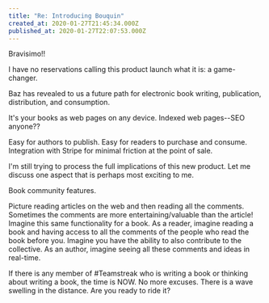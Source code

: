 ```yaml
---
title: "Re: Introducing Bouquin"
created_at: 2020-01-27T21:45:34.000Z
published_at: 2020-01-27T22:07:53.000Z
---
```

Bravisimo!!

I have no reservations calling this product launch what it is: a game-changer.

Baz has revealed to us a future path for electronic book writing, publication, distribution, and consumption. 

It's your books as web pages on any device. Indexed web pages--SEO anyone??

Easy for authors to publish. Easy for readers to purchase and consume. Integration with Stripe for minimal friction at the point of sale.

I'm still trying to process the full implications of this new product. Let me discuss one aspect that is perhaps most exciting to me. 

Book community features.

Picture reading articles on the web and then reading all the comments. Sometimes the comments are more entertaining/valuable than the article! Imagine this same functionality for a book. As a reader, imagine reading a book and having access to all the comments of the people who read the book before you. Imagine you have the ability to also contribute to the collective. As an author, imagine seeing all these comments and ideas in real-time. 

If there is any member of #Teamstreak who is writing a book or thinking about writing a book, the time is NOW. No more excuses. There is a wave swelling in the distance. Are you ready to ride it?
